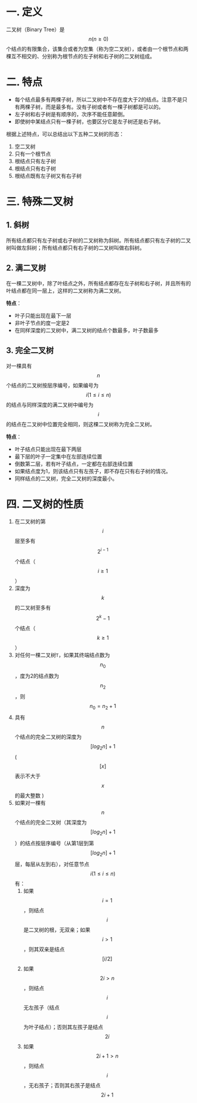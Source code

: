 # 一. 定义

二叉树（Binary Tree）是$$n(n\geqslant 0)$$个结点的有限集合，该集合或者为空集（称为空二叉树），或者由一个根节点和两棵互不相交的、分别称为根节点的左子树和右子树的二叉树组成。



# 二. 特点

-   每个结点最多有两棵子树，所以二叉树中不存在度大于2的结点。注意不是只有两棵子树，而是最多有。没有子树或者有一棵子树都是可以的。
-   左子树和右子树是有顺序的，次序不能任意颠倒。
-   即使树中某结点只有一棵子树，也要区分它是左子树还是右子树。



根据上述特点，可以总结出以下五种二叉树的形态：

1.   空二叉树
2.   只有一个根节点
3.   根结点只有左子树
4.   根结点只有右子树
5.   根结点既有左子树又有右子树



# 三. 特殊二叉树

## 1. 斜树

所有结点都只有左子树或右子树的二叉树称为斜树。所有结点都只有左子树的二叉树叫做左斜树；所有结点都只有右子树的二叉树叫做右斜树。



## 2. 满二叉树

在一棵二叉树中，除了叶结点之外，所有结点都存在左子树和右子树，并且所有的叶结点都在同一层上，这样的二叉树称为满二叉树。

**特点**：

-   叶子只能出现在最下一层
-   非叶子节点的度一定是2
-   在同样深度的二叉树中，满二叉树的结点个数最多，叶子数最多



## 3. 完全二叉树

对一棵具有$$n$$个结点的二叉树按层序编号，如果编号为$$i(1\leqslant i\leqslant n)$$的结点与同样深度的满二叉树中编号为$$i$$的结点在二叉树中位置完全相同，则这棵二叉树称为完全二叉树。

**特点**：

-   叶子结点只能出现在最下两层
-   最下层的叶子一定集中在左部连续位置
-   倒数第二层，若有叶子结点，一定都在右部连续位置
-   如果结点度为1，则该结点只有左孩子，即不存在只有右子树的情况。
-   同样结点的二叉树，完全二叉树的深度最小。



# 四. 二叉树的性质

1.   在二叉树的第$$i$$层至多有$$2^{i-1}$$个结点（$$i\geqslant 1$$）
2.   深度为$$k$$的二叉树至多有$$2^k-1$$个结点（$$k\geqslant 1$$）
3.   对任何一棵二叉树`T`，如果其终端结点数为$$n_0$$，度为2的结点数为$$n_2$$，则$$n_0=n_2+1$$
4.   具有$$n$$个结点的完全二叉树的深度为$$[log_2 n]+1$$ ( $$[x]$$表示不大于$$x$$的最大整数 )
5.   如果对一棵有$$n$$个结点的完全二叉树（其深度为$$[log_2 n]+1$$）的结点按层序编号（从第1层到第$$[log_2 n]+1$$层，每层从左到右），对任意节点$$i(1\leqslant i \leqslant n)$$有：
     1.   如果$$i=1$$，则结点$$i$$是二叉树的根，无双亲；如果$$i>1$$，则其双亲是结点$$[i/2]$$
     2.   如果$$2i>n$$，则结点$$i$$无左孩子（结点$$i$$为叶子结点）；否则其左孩子是结点$$2i$$
     3.   如果$$2i+1>n$$，则结点$$i$$，无右孩子；否则其右孩子是结点$$2i+1$$
